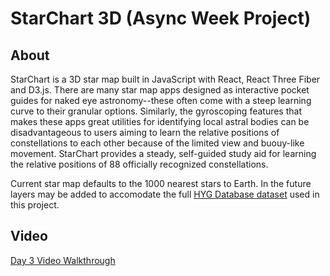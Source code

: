 # StarChart 3D (Async Week Project)

## About

StarChart is a 3D star map built in JavaScript with React, React Three Fiber and D3.js. There are many star map apps designed as interactive pocket guides for naked eye astronomy--these often come with a steep learning curve to their granular options. Similarly, the gyroscoping features that makes these apps great utilities for identifying local astral bodies can be disadvantageous to users aiming to learn the relative positions of constellations to each other because of the limited view and buouy-like movement. StarChart provides a steady, self-guided study aid for learning the relative positions of 88 officially recognized constellations.

Current star map defaults to the 1000 nearest stars to Earth. In the
future layers may be added to accomodate the full [HYG Database dataset](https://github.com/astronexus/HYG-Database) used in this project.

## Video

[Day 3 Video Walkthrough](https://youtu.be/I0hLnBX50ck)
